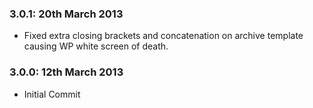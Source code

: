### 3.0.1: 20th March 2013
- Fixed extra closing brackets and concatenation on archive template causing WP white screen of death.

### 3.0.0: 12th March 2013
- Initial Commit